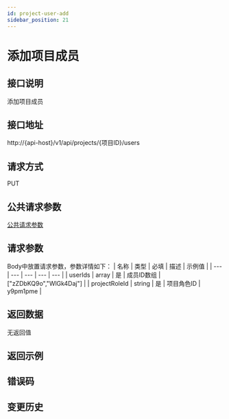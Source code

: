 ```yaml
---
id: project-user-add
sidebar_position: 21
---
```


# 添加项目成员

## 接口说明
添加项目成员

## 接口地址
http://{api-host}/v1/api/projects/{项目ID}/users

## 请求方式
PUT


## 公共请求参数
[公共请求参数](../common-args)

## 请求参数
Body中放置请求参数，参数详情如下：
| 名称 | 类型 | 必填 | 描述 | 示例值 |
| --- | --- | --- | --- | --- |
| userIds | array | 是 | 成员ID数组 | ["zZDbKQ9o","WlGk4Daj"] |
| projectRoleId | string | 是 | 项目角色ID | y9pm1pme |

## 返回数据
无返回值

## 返回示例

## 错误码

## 变更历史